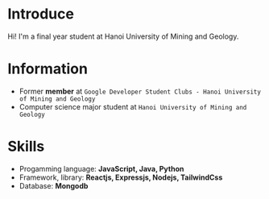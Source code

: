 # Introduce
 Hi! I'm a final year student at Hanoi University of Mining and Geology.
# Information
- Former **member** at ``Google Developer Student Clubs - Hanoi University of Mining and Geology``
- Computer science major student at ``Hanoi University of Mining and Geology``
# Skills
- Progamming language: **JavaScript, Java, Python**
- Framework, library: **Reactjs, Expressjs, Nodejs, TailwindCss**
- Database: **Mongodb**
